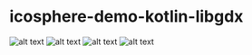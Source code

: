 # icosphere-demo-kotlin-libgdx


![alt text](https://raw.githubusercontent.com/latinovitsantal/icosphere-demo-kotlin-libgdx/master/img/0.png)
![alt text](https://raw.githubusercontent.com/latinovitsantal/icosphere-demo-kotlin-libgdx/master/img/3.png)
![alt text](https://raw.githubusercontent.com/latinovitsantal/icosphere-demo-kotlin-libgdx/master/img/2.png)
![alt text](https://raw.githubusercontent.com/latinovitsantal/icosphere-demo-kotlin-libgdx/master/img/1.png)
